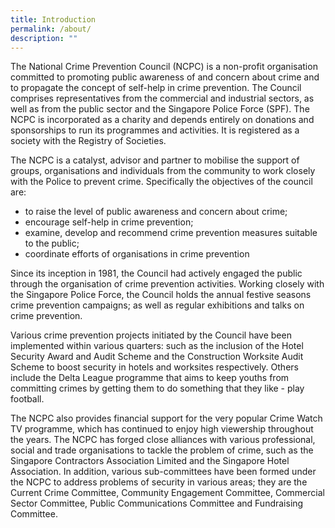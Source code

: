 ```yaml
---
title: Introduction
permalink: /about/
description: ""
---
```

The National Crime Prevention Council (NCPC) is a non-profit organisation committed to promoting public awareness of and concern about crime and to propagate the concept of self-help in crime prevention. The Council comprises representatives from the commercial and industrial sectors, as well as from the public sector and the Singapore Police Force (SPF). The NCPC is incorporated as a charity and depends entirely on donations and sponsorships to run its programmes and activities. It is registered as a society with the Registry of Societies.

The NCPC is a catalyst, advisor and partner to mobilise the support of groups, organisations and individuals from the community to work closely with the Police to prevent crime. Specifically the objectives of the council are:

*   to raise the level of public awareness and concern about crime;
*   encourage self-help in crime prevention;
*   examine, develop and recommend crime prevention measures suitable to the public;
*   coordinate efforts of organisations in crime prevention

Since its inception in 1981, the Council had actively engaged the public through the organisation of crime prevention activities. Working closely with the Singapore Police Force, the Council holds the annual festive seasons crime prevention campaigns; as well as regular exhibitions and talks on crime prevention.

Various crime prevention projects initiated by the Council have been implemented within various quarters: such as the inclusion of the Hotel Security Award and Audit Scheme and the Construction Worksite Audit Scheme to boost security in hotels and worksites respectively. Others include the Delta League programme that aims to keep youths from committing crimes by getting them to do something that they like - play football.

The NCPC also provides financial support for the very popular Crime Watch TV programme, which has continued to enjoy high viewership throughout the years. The NCPC has forged close alliances with various professional, social and trade organisations to tackle the problem of crime, such as the Singapore Contractors Association Limited and the Singapore Hotel Association. In addition, various sub-committees have been formed under the NCPC to address problems of security in various areas; they are the Current Crime Committee, Community Engagement Committee, Commercial Sector Committee, Public Communications Committee and Fundraising Committee.